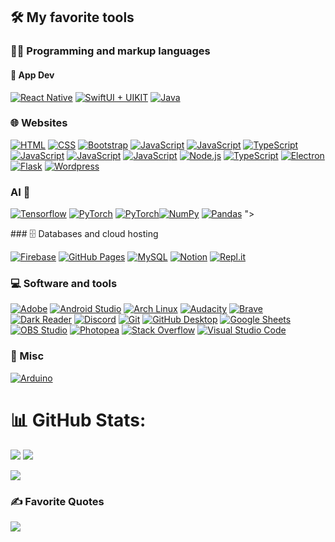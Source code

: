 
## 🛠️ My favorite tools

### 👨‍💻 Programming and markup languages

#### 📱 App Dev 

<p>
<a href="https://www.youtube.com/watch?v=dQw4w9WgXcQ"><img alt="React Native" src="https://img.shields.io/badge/React_Native-20232A?style=for-the-badge&logo=react&logoColor=61DAFB"></a>
<a href="https://www.youtube.com/watch?v=dQw4w9WgXcQ"><img alt="SwiftUI + UIKIT" src="https://img.shields.io/badge/Swift-FA7343?style=for-the-badge&logo=swift&logoColor=white"></a>
<a href="https://www.youtube.com/watch?v=dQw4w9WgXcQ"><img alt="Java" src="https://img.shields.io/badge/Java-ED8B00?style=for-the-badge&logo=openjdk&logoColor=white"></a>
</p>

### 🌐 Websites
<p>
    <a href="https://github.com/search?q=user%3ADenverCoder1+language%3Ahtml"><img alt="HTML" src="https://img.shields.io/badge/HTML-E34F26.svg?logo=html5&logoColor=white"></a>
    <a href="https://www.youtube.com/watch?v=dQw4w9WgXcQ"><img alt="CSS" src="https://img.shields.io/badge/CSS-1572B6.svg?logo=css3&logoColor=white"></a>
    <a href="#"><img alt="Bootstrap" src="https://img.shields.io/badge/Bootstrap-7952B3.svg?logo=bootstrap&logoColor=white"></a>
    <a href="https://www.youtube.com/watch?v=dQw4w9WgXcQ"><img alt="JavaScript" src="https://img.shields.io/badge/JavaScript-F7DF1E.svg?logo=javascript&logoColor=black"></a>
    <a href="https://www.youtube.com/watch?v=dQw4w9WgXcQ"><img alt="JavaScript" src="https://img.shields.io/badge/React-20232A?style=for-the-badge&logo=react&logoColor=61DAFB"></a>
    <a href="https://www.youtube.com/watch?v=dQw4w9WgXcQ"><img alt="TypeScript" src="https://img.shields.io/badge/Material%20UI-007FFF?style=for-the-badge&logo=mui&logoColor=white"></a>
    <a href="https://www.youtube.com/watch?v=dQw4w9WgXcQ"><img alt="JavaScript" src="https://img.shields.io/badge/Svelte-4A4A55?style=for-the-badge&logo=svelte&logoColor=FF3E00"></a>
    <a href="https://www.youtube.com/watch?v=dQw4w9WgXcQ"><img alt="JavaScript" src="https://img.shields.io/badge/SvelteKit-FF3E00?style=for-the-badge&logo=Svelte&logoColor=white"></a>
    <a href="https://www.youtube.com/watch?v=dQw4w9WgXcQ"><img alt="JavaScript" src="https://img.shields.io/badge/npm-CB3837?style=for-the-badge&logo=npm&logoColor=white"></a>
    <a href="https://www.youtube.com/watch?v=dQw4w9WgXcQ"><img alt="Node.js" src="https://img.shields.io/badge/Node.js-43853D.svg?logo=node.js&logoColor=white"></a>
    <a href="https://www.youtube.com/watch?v=dQw4w9WgXcQ"><img alt="TypeScript" src="https://img.shields.io/badge/TypeScript-007ACC.svg?logo=typescript&logoColor=white"></a>
    <a href="#"><img alt="Electron" src="https://img.shields.io/badge/Electron-20232e.svg?logo=electron&logoColor=white"></a>
    <a href="#"><img alt="Flask" src="https://img.shields.io/badge/Flask-000000.svg?logo=flask&logoColor=white"></a>
    <a href="#"><img alt="Wordpress" src="https://img.shields.io/badge/Wordpress-21759B?logo=wordpress&logoColor=white"></a>

</p>



### AI 🤖

<p> 
    <a href="https://www.youtube.com/watch?v=dQw4w9WgXcQ"><img alt="Tensorflow" src="https://img.shields.io/badge/TensorFlow-FF6F00?style=for-the-badge&logo=TensorFlow&logoColor=white"></a>
    <a href="https://www.youtube.com/watch?v=dQw4w9WgXcQ"><img alt="PyTorch" src="https://img.shields.io/badge/PyTorch-EE4C2C?style=for-the-badge&logo=pytorch&logoColor=white"></a>
    <a href="https://www.youtube.com/watch?v=dQw4w9WgXcQ"><img alt="PyTorch" src="https://img.shields.io/badge/Keras-FF0000?style=for-the-badge&logo=keras&logoColor=white
    <a href="#"><img alt="NumPy" src="https://img.shields.io/badge/Numpy-013243.svg?logo=numpy&logoColor=white"></a>
    <a href="#"><img alt="Pandas" src="https://img.shields.io/badge/Pandas-150458.svg?logo=pandas&logoColor=white"></a>
"></a>



</p>
### 🗄️ Databases and cloud hosting

<p>
    <a href="#"><img alt="Firebase" src="https://img.shields.io/badge/firebase-ffca28?style=for-the-badge&logo=firebase&logoColor=black"></a>
    <a href="#"><img alt="GitHub Pages" src="https://img.shields.io/badge/GitHub%20Pages-327FC7.svg?logo=github&logoColor=white"></a>
    <a href="#"><img alt="MySQL" src="https://img.shields.io/badge/MySQL-00f.svg?logo=mysql&logoColor=white"></a>
    <a href="#"><img alt="Notion" src="https://img.shields.io/badge/Notion-010101.svg?logo=notion&logoColor=white"></a>
    <a href="#"><img alt="Repl.it" src="https://img.shields.io/badge/Repl.it-0D101E.svg?logo=Replit&logoColor=white"></a>
</p>

### 💻 Software and tools

<p>
    <a href="#"><img alt="Adobe" src="https://img.shields.io/badge/Adobe-FF0000.svg?logo=adobe&logoColor=white"></a>
    <a href="#"><img alt="Android Studio" src="https://img.shields.io/badge/Android%20Studio-008678.svg?logo=android-studio&logoColor=white"></a>
    <a href="#"><img alt="Arch Linux" src="https://img.shields.io/badge/Arch%20Linux-1793D1.svg?logo=arch-linux&logoColor=white"></a>
    <a href="#"><img alt="Audacity" src="https://img.shields.io/badge/-Audacity-0000CC?logo=audacity&logoColor=white"></a>
    <a href="#"><img alt="Brave" src="https://img.shields.io/badge/-Brave-FB542B?logo=brave&logoColor=white"></a>
    <a href="#"><img alt="Dark Reader" src="https://img.shields.io/badge/-Dark%20Reader-141E24?logo=dark-reader&logoColor=white"></a>
    <a href="#"><img alt="Discord" src="https://img.shields.io/badge/-Discord-5865F2.svg?logo=discord&logoColor=white"></a>
    <a href="#"><img alt="Git" src="https://img.shields.io/badge/Git-F05033.svg?logo=git&logoColor=white"></a>
    <a href="#"><img alt="GitHub Desktop" src="https://img.shields.io/badge/GitHub%20Desktop-8034A9.svg?logo=github&logoColor=white"></a>
    <a href="#"><img alt="Google Sheets" src="https://img.shields.io/badge/Sheets-34A853.svg?logo=google%20sheets&logoColor=white"></a>
    <a href="#"><img alt="OBS Studio" src="https://img.shields.io/badge/-OBS-302E31?logo=obs-studio&logoColor=white"></a>
    <a href="#"><img alt="Photopea" src="https://img.shields.io/badge/Photopea-18A497?logo=photopea&logoColor=white"></a>
    <a href="#"><img alt="Stack Overflow" src="https://img.shields.io/badge/-Stack%20Overflow-FE7A16?logo=stack-overflow&logoColor=white"></a>
    <a href="#"><img alt="Visual Studio Code" src="https://img.shields.io/badge/Visual%20Studio%20Code-0078d7.svg?logo=visual-studio-code&logoColor=white"></a>
</p>

### 🧰 Misc

<p>
    <a href="#"><img alt="Arduino" src="https://img.shields.io/badge/-Arduino-00979D?logo=Arduino&logoColor=white"></a>
</p>


# 📊 GitHub Stats:

![](https://github-readme-stats.vercel.app/api?username=Gitmaster511&theme=codeSTACKr)
[![](https://github-readme-streak-stats.herokuapp.com?user=Gitmaster511&theme=git-dark&hide_border=true)](https://git.io/streak-stats)

![](https://github-readme-stats.vercel.app/api/top-langs?username=Gitmaster511&theme=codeSTACKr&hide_border=false&include_all_commits=false&count_private=false&layout=compact)

### ✍️ Favorite Quotes
![](https://quotes-github-readme.vercel.app/api?type=horizontal&theme=dark)
